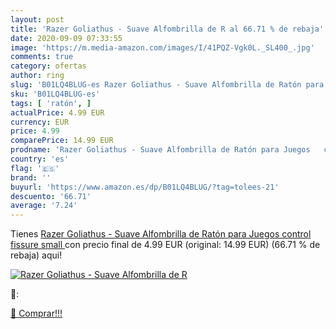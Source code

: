 ```yaml
---
layout: post
title: 'Razer Goliathus - Suave Alfombrilla de R al 66.71 % de rebaja'
date: 2020-09-09 07:33:55
image: 'https://m.media-amazon.com/images/I/41PQZ-Vgk0L._SL400_.jpg'
comments: true
category: ofertas
author: ring
slug: 'B01LQ4BLUG-es Razer Goliathus - Suave Alfombrilla de Ratón para Juegos...'
sku: 'B01LQ4BLUG-es'
tags: [ 'ratón', ]
actualPrice: 4.99 EUR
currency: EUR
price: 4.99
comparePrice: 14.99 EUR
prodname: 'Razer Goliathus - Suave Alfombrilla de Ratón para Juegos   control  fissure  small '
country: 'es'
flag: '🇪🇸'
brand: ''
buyurl: 'https://www.amazon.es/dp/B01LQ4BLUG/?tag=tolees-21'
descuento: '66.71'
average: '7.24'
---
```


Tienes [Razer Goliathus - Suave Alfombrilla de Ratón para Juegos   control  fissure  small ](https://www.amazon.es/dp/B01LQ4BLUG/?tag=tolees-21) con precio final de  4.99 EUR (original: 14.99 EUR) (66.71 %  de rebaja) aqui!

[![Razer Goliathus - Suave Alfombrilla de R](https://m.media-amazon.com/images/I/41PQZ-Vgk0L._SL400_.jpg)](https://www.amazon.es/dp/B01LQ4BLUG/?tag=tolees-21)

🔎:


[🛒 Comprar!!!](https://www.amazon.es/dp/B01LQ4BLUG/?tag=tolees-21)
